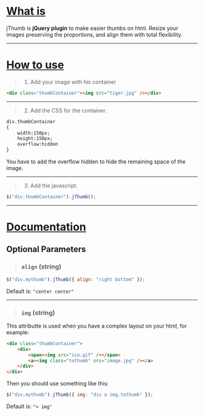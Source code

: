 # [What is](#) #
jThumb is **jQuery plugin** to make easier thumbs on html. Resize your images preserving the proportions, and align them with total flexibility.

* * *


# [How to use](#) #
> 1) Add your image with his container

```html
<div class="thumbContainer"><img src="tiger.jpg" /></div>
```
---

> 2) Add the CSS for the container.

```html
div.thumbContainer
{
	width:150px;
	height:150px;
	overflow:hidden
}
```
You have to add the overflow hidden to hide the remaining space of the image.

---

> 3) Add the javascript.

```javascript
$("div.thumbContainer").jThumb();
```

* * *

# [Documentation](#) #

## Optional Parameters ##
> ### `align` (string)

```javascript
$("div.mythumb").jThumb({ align: "right bottom" });
```
Default is: `"center center"`

---

> ### `img` (string)

This attributte is used when you have a complex layout on your html, for example:

```html
<div class="thumbContainer">
	<div>
		<span><img src="ico.gif" /></span>
		<a><img class="tothumb" src="image.jpg" /></a>
	</div>
</div>
```
Then you should use something like this:

```javascript
$("div.mythumb").jThumb({ img: "div a img.tothumb" });
```
Default is: `"> img"`




